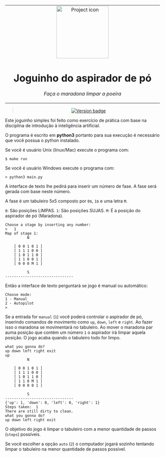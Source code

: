 <table align="center"><tr><td align="center" width="9999">

<img src="https://cdn.leroymerlin.com.br/categories/aspirador_de_po_56af_300x300.jpeg" align="center" width="170" alt="Project icon">

# Joguinho do aspirador de pó

*Faça o maradona limpar a poeira*

</td></tr>

</table>    

<div align="center">

> [![Version badge](https://img.shields.io/badge/version-0.1.0-silver.svg)]()

</div>

Este joguinho simples foi feito como exercício de prática com base na disciplina de introdução à inteligência artificial.

O programa é escrito em **python3** portanto para sua execução é necessário que você possua o python instalado.

Se você é usuário Unix (linux/Mac) execute o programa com:

```
$ make run
```

Se você é usuário Windows execute o programa com:

```
> python3 main.py
```

A interface de texto lhe pedirá para inserir um número de fase. A fase será gerada com base neste número.

A fase é um tabuleiro 5x5 composto por `0`s, `1`s e uma letra `M`.

`0`: São posições LIMPAS.
`1`: São posições SUJAS.
`M`: É a posição do aspirador de pó (Maradona).

```
Choose a stage by inserting any number:
>	1
Map of stage 1:
	      N

	[ 0 0 1 0 1 ]
	[ 1 1 1 0 0 ]
	[ 1 0 1 1 0 ]
	[ 1 1 0 0 1 ]
	[ 0 0 0 M 1 ]

	      S
-------------------------------
```

Então a interface de texto perguntará se jogo é manual ou automático:

```
Choose mode:
1 - Manual
2 - Autopilot
>
```

Se a entrada for `manual` (`1`) você poderá controlar o aspirador de pó, inserindo comandos de movimento como `up`, `down`, `left` e `right`. Ao fazer isso o maradona se movimentará no tabuleiro. Ao mover o maradona par auma posição que contém um número `1` o aspirador irá limpar aquela posição. O jogo acaba quando o tabuleiro todo for limpo.

```
what you gonna do?
up down left right exit
up
	      N

	[ 0 0 1 0 1 ]
	[ 1 1 1 0 0 ]
	[ 1 0 1 1 0 ]
	[ 1 1 0 M 1 ]
	[ 0 0 0 0 1 ]

	      S
-------------------------------
{'up': 1, 'down': 0, 'left': 0, 'right': 1}
Steps taken:  1
There are still dirty to clean.
what you gonna do?
up down left right exit
```

O objetivo do jogo é limpar o tabuleiro com a menor quantidade de passos (`steps`) possíveis.

Se você escolher a opção `auto` (`2`) o computador jogará sozinho tentando limpar o tabuleiro na menor quantidade de passos possível.